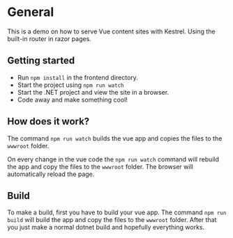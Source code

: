 # General

This is a demo on how to serve Vue content sites with Kestrel. Using the built-in router in razor pages.

## Getting started

- Run `npm install` in the frontend directory.
- Start the project using `npm run watch`
- Start the .NET project and view the site in a browser.
- Code away and make something cool!

## How does it work?

The command `npm run watch` builds the vue app and copies the files to the `wwwroot` folder.

On every change in the vue code the `npm run watch` command will rebuild the app and copy the files to the `wwwroot` folder. The browser will automatically reload the page.

## Build

To make a build, first you have to build your vue app. The command `npm run build` will build the app and copy the files to the `wwwroot` folder.
After that you just make a normal dotnet build and hopefully everything works.
